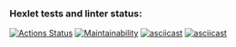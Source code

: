 ### Hexlet tests and linter status:
[![Actions Status](https://github.com/khismagilov/python-project-49/workflows/hexlet-check/badge.svg)](https://github.com/khismagilov/python-project-49/actions)
[![Maintainability](https://api.codeclimate.com/v1/badges/0a7a9225096dd45a2679/maintainability)](https://codeclimate.com/github/khismagilov/python-project-49/maintainability)
[![asciicast](https://asciinema.org/a/GvOG1ZYQTH4gM1XW8XyhUGH8N.svg)](https://asciinema.org/a/GvOG1ZYQTH4gM1XW8XyhUGH8N)
[![asciicast](https://asciinema.org/a/fqyF3j5Dotj8ExZvGii8aZYDe.svg)](https://asciinema.org/a/fqyF3j5Dotj8ExZvGii8aZYDe)
